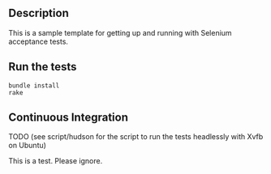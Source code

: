 ## Description

This is a sample template for getting up and running with Selenium acceptance tests.

## Run the tests

    bundle install
    rake

## Continuous Integration

TODO  (see script/hudson for the script to run the tests headlessly with Xvfb on Ubuntu)

This is a test.  Please ignore.
